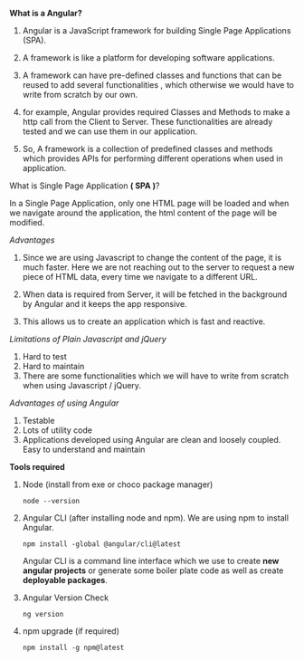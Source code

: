 **What is a Angular?**

1. Angular is a JavaScript framework for building Single Page Applications (SPA).

2. A framework is like a platform for developing software applications.

3. A framework can have pre-defined classes and functions that can be reused to add several functionalities , which otherwise we would have to write from scratch by our own.

4. for example, Angular provides required Classes and Methods to make a http call from the Client to Server. These functionalities are already tested and we can use them in our application.

5. So, A framework is a collection of predefined classes and methods which provides APIs for performing different operations when used in application.

What is Single Page Application **( SPA )**?

In a Single Page Application, only one HTML page will be loaded and when we navigate around the application, the html content of the page will be modified.

_Advantages_

1. Since we are using Javascript to change the content of the page, it is much faster. Here we are not reaching out to the server to request a new piece of HTML data, every time we navigate to a different URL.

2. When data is required from Server, it will be fetched in the background by Angular and it keeps the app responsive.

3. This allows us to create an application which is fast and reactive.

_Limitations of Plain Javascript and jQuery_

1. Hard to test
2. Hard to maintain
3. There are some functionalities which we will have to write from scratch when using Javascript / jQuery.

_Advantages of using Angular_

1. Testable
2. Lots of utility code
3. Applications developed using Angular are clean and loosely coupled. Easy to understand and maintain

**Tools required**

1. Node (install from exe or choco package manager)

   `node --version`

2. Angular CLI (after installing node and npm). We are using npm to install Angular.

   `npm install -global @angular/cli@latest`

   Angular CLI is a command line interface which we use to create **new angular projects** or generate some boiler plate code as well as create **deployable packages**.

3. Angular Version Check

   `ng version`

4. npm upgrade (if required)

   `npm install -g npm@latest`
